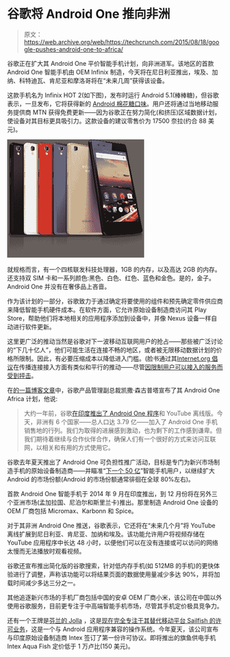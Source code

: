 # 谷歌将 Android One 推向非洲

> 原文：<https://web.archive.org/web/https://techcrunch.com/2015/08/18/google-pushes-android-one-to-africa/>

谷歌正在扩大其 Android One 平价智能手机计划，向非洲进军。该地区的首款 Android One 智能手机由 OEM Infinix 制造，今天将在尼日利亚推出，埃及、加纳、科特迪瓦、肯尼亚和摩洛哥将在“未来几周”获得该设备。

这款手机名为 Infinix HOT 2(如下图)，发布时运行 Android 5.1(棒棒糖)，但谷歌表示，一旦发布，它将获得新的 [Android 棉花糖口味](https://web.archive.org/web/20230405094827/https://techcrunch.com/2015/08/17/googles-next-version-of-android-is-called-marshmallow/#.kw0eyn:99Ap)。用户还将通过当地移动服务提供商 MTN 获得免费更新——因为谷歌正在努力简化(和挤压)区域数据计划，使设备对其目标更具吸引力。这款设备的建议零售价为 17500 奈拉(约合 88 美元)。

![Infinix Hot 2 devices-850](img/02ffa6aac798c5a41a1e60b61b49de36.png)

就规格而言，有一个四核联发科技处理器，1GB 的内存，以及高达 2GB 的内存。还支持双 SIM 卡和一系列颜色:黑色、白色、红色、蓝色和金色。是的，金子。Android One 并没有在奢侈品上吝啬。

作为该计划的一部分，谷歌致力于通过确定将要使用的组件和预先确定零件供应商来降低智能手机硬件成本。在软件方面，它允许原始设备制造商访问其 Play Store，帮助他们将本地相关的应用程序添加到设备中，并像 Nexus 设备一样自动进行软件更新。

这里更广泛的推动当然是谷歌对下一波移动互联网用户的抢占——那些被广泛讨论的“下几十亿人”，他们可能生活在连接不畅的地区，或者被无限移动数据计划的价格所限制。因此，有必要压缩成本以降低进入门槛。(脸书通过其[Internet.org 倡议](https://web.archive.org/web/20230405094827/https://techcrunch.com/2015/05/04/facebooks-internet-org-project-is-now-a-platform/)在传播连接接入方面有类似和平行的推动——尽管[因限制用户可以接入的服务而受到抨击](https://web.archive.org/web/20230405094827/https://techcrunch.com/2015/04/20/internet-dot-org-indonesia/)。

在[的一篇博客文章](https://web.archive.org/web/20230405094827/http://officialandroid.blogspot.co.uk/2015/08/a-step-toward-better-mobile-experiences.html)中，谷歌产品管理副总裁凯撒·森古普塔宣布了其 Android One Africa 计划，他说:

> 大约一年前，谷歌[在印度推出了 Android One 程序](https://web.archive.org/web/20230405094827/http://googleblog.blogspot.com/2014/09/for-next-five-billion-android-one.html)和 YouTube 离线版。今天，非洲有 6 个国家——总人口达 3.79 亿——加入了 Android One 手机销售地的行列。我们为取得的进展感到激动，也为剩下的工作感到谦卑。但我们期待着继续与合作伙伴合作，确保人们有一个很好的方式来访问互联网，以相关和有用的方式使用它。

谷歌去年夏天推出了 Android One 可负担性推广活动，目标是专门为新兴市场制造手机的原始设备制造商——并瞄准“[下一个 50 亿](https://web.archive.org/web/20230405094827/http://officialandroid.blogspot.co.uk/2014/09/for-next-five-billion-android-one.html)”智能手机用户，以继续扩大 Android 的市场份额(Android 的市场份额通常徘徊在全球 80%左右)。

首款 Android One 智能手机于 2014 年 9 月在印度推出，到 12 月份将在另外三个亚洲市场(孟加拉国、尼泊尔和斯里兰卡)推出。那里制造 Android One 设备的 OEM 厂商包括 Micromax、Karbonn 和 Spice。

对于其非洲 Android One 推送，谷歌表示，它还将在“未来几个月”将 YouTube 离线扩展到尼日利亚、肯尼亚、加纳和埃及。该功能允许用户将视频存储在 YouTube 应用程序中长达 48 小时，以便他们可以在没有连接或可以访问的网络太慢而无法播放时观看视频。

谷歌还宣布推出简化版的谷歌搜索，针对低内存手机(如 512MB 的手机)的更快体验进行了调整，声称该功能可以将结果页面的数据使用量减少多达 90%，并将加载时间减少多达三分之一。

其他追逐新兴市场的手机厂商包括中国的安卓 OEM 厂商小米，该公司在中国以外使用谷歌服务，目前更专注于中高端智能手机市场，尽管其手机定价极具竞争力。

还有一个王牌是[芬兰的 Jolla](https://web.archive.org/web/20230405094827/https://techcrunch.com/2015/05/28/jolla-pushes-brics-partnerships-to-target-android-in-emerging-markets/) ，这是[现在完全专注于其替代移动平台 Sailfish 的许可业务](https://web.archive.org/web/20230405094827/https://techcrunch.com/2015/07/07/mobile-maker-jolla-splits-in-two-with-sailfish-os-its-first-order-of-business/)，这是一个与 Android 应用程序兼容的操作系统。今年夏天，该公司宣布与印度原始设备制造商 Intex 签订了第一份许可协议。即将推出的旗鱼供电手机 Intex Aqua Fish 定价低于 1 万卢比(150 美元)。